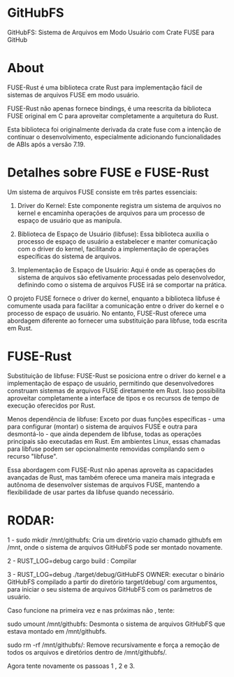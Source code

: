 # GitHubFS
GitHubFS: Sistema de Arquivos em Modo Usuário com Crate FUSE para GitHub

# About

FUSE-Rust é uma biblioteca crate Rust para implementação fácil de sistemas de arquivos FUSE em modo usuário.

FUSE-Rust não apenas fornece bindings, é uma reescrita da biblioteca FUSE original em C para aproveitar completamente a arquitetura do Rust.

Esta biblioteca foi originalmente derivada da crate fuse com a intenção de continuar o desenvolvimento, especialmente adicionando funcionalidades de ABIs após a versão 7.19.

# Detalhes sobre FUSE e FUSE-Rust

Um sistema de arquivos FUSE consiste em três partes essenciais:

1. Driver do Kernel: Este componente registra um sistema de arquivos no kernel e encaminha operações de arquivos para um processo de espaço de usuário que as manipula.

2. Biblioteca de Espaço de Usuário (libfuse): Essa biblioteca auxilia o processo de espaço de usuário a estabelecer e manter comunicação com o driver do kernel, facilitando a implementação de operações específicas do sistema de arquivos.

3. Implementação de Espaço de Usuário: Aqui é onde as operações do sistema de arquivos são efetivamente processadas pelo desenvolvedor, definindo como o sistema de arquivos FUSE irá se comportar na prática.

O projeto FUSE fornece o driver do kernel, enquanto a biblioteca libfuse é comumente usada para facilitar a comunicação entre o driver do kernel e o processo de espaço de usuário. No entanto, FUSE-Rust oferece uma abordagem diferente ao fornecer uma substituição para libfuse, toda escrita em Rust.

# FUSE-Rust 

Substituição de libfuse: FUSE-Rust se posiciona entre o driver do kernel e a implementação de espaço de usuário, permitindo que desenvolvedores construam sistemas de arquivos FUSE diretamente em Rust. Isso possibilita aproveitar completamente a interface de tipos e os recursos de tempo de execução oferecidos por Rust.

Menos dependência de libfuse: Exceto por duas funções específicas - uma para configurar (montar) o sistema de arquivos FUSE e outra para desmontá-lo - que ainda dependem de libfuse, todas as operações principais são executadas em Rust. Em ambientes Linux, essas chamadas para libfuse podem ser opcionalmente removidas compilando sem o recurso "libfuse".

Essa abordagem com FUSE-Rust não apenas aproveita as capacidades avançadas de Rust, mas também oferece uma maneira mais integrada e autônoma de desenvolver sistemas de arquivos FUSE, mantendo a flexibilidade de usar partes da libfuse quando necessário.


# RODAR:

1 - sudo mkdir /mnt/githubfs: Cria um diretório vazio chamado githubfs em /mnt, onde o sistema de arquivos GitHubFS pode ser montado novamente.

2 - RUST_LOG=debug cargo build : Compilar 

3 - RUST_LOG=debug ./target/debug/GitHubFS OWNER: executar o binário GitHubFS compilado a partir do diretório target/debug/ com argumentos, para iniciar o seu sistema de arquivos GitHubFS com os parâmetros de usuário.

Caso funcione na primeira vez e nas próximas não , tente:

sudo umount /mnt/githubfs: Desmonta o sistema de arquivos GitHubFS que estava montado em /mnt/githubfs.

sudo rm -rf /mnt/githubfs/: Remove recursivamente e força a remoção de todos os arquivos e diretórios dentro de /mnt/githubfs/.

Agora tente novamente os passoas 1 , 2 e 3.
